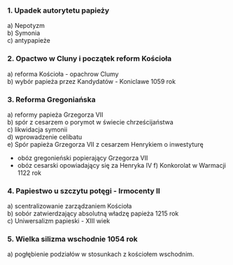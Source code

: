 ### 1. Upadek autorytetu papieży
a) Nepotyzm  
b) Symonia  
c) antypapieże  
### 2. Opactwo w Cluny i początek reform Kościoła
a) reforma Kościoła - opachrow Clumy  
b) wybór papieża przez Kandydatów - Koniclawe 1059 rok  
### 3. Reforma Gregoniańska
a) reformy papieża Grzegorza VII  
b) spór z cesarzem o porymot w świecie chrześcijaństwa  
c) likwidacja symonii  
d) wprowadzenie celibatu  
e) Spór papieża Grzegorza VII z cesarzem Henrykiem o inwestyturę  
- obóz gregonieński popierający Grzegorza VII
- obóz cesarski opowiadający się za Henryka IV
f) Konkorolat w Warmacji 1122 rok  
### 4. Papiestwo u szczytu potęgi - Irmocenty II
a) scentralizowanie zarządzaniem Kościoła  
b) sobór zatwierdzający absolutną władzę papieża 1215 rok  
c) Uniwersalizm papieski - XIII wiek
### 5. Wielka silizma wschodnie 1054 rok
a) pogłębienie podziałów w stosunkach z kościołem wschodnim.
